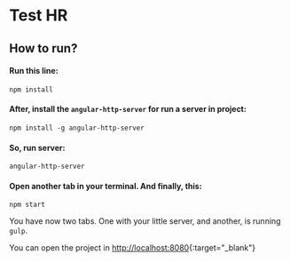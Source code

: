 # Test HR

## How to run?
#### Run this line:

```
npm install
```

#### After, install the `angular-http-server` for run a server in project:

```
npm install -g angular-http-server
```

#### So, run server:

```
angular-http-server
```

#### Open another tab in your terminal. And finally, this:
```
npm start
```


You have now two tabs. One with your little server, and another, is running `gulp`.

You can open the project in [http://localhost:8080](http://localhost:8080){:target="_blank"}